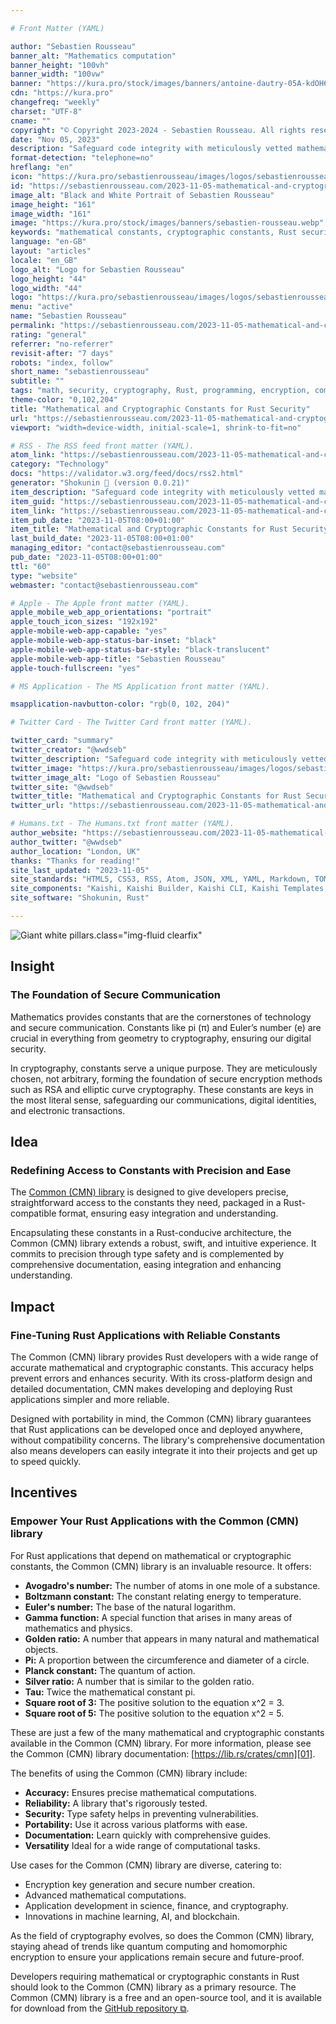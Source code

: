 ```yaml
---

# Front Matter (YAML)

author: "Sebastien Rousseau"
banner_alt: "Mathematics computation"
banner_height: "100vh"
banner_width: "100vw"
banner: "https://kura.pro/stock/images/banners/antoine-dautry-05A-kdOH6Hw.webp"
cdn: "https://kura.pro"
changefreq: "weekly"
charset: "UTF-8"
cname: ""
copyright: "© Copyright 2023-2024 - Sebastien Rousseau. All rights reserved."
date: "Nov 05, 2023"
description: "Safeguard code integrity with meticulously vetted mathematical and cryptographic constants, bolstering memory and concurrency safety for enhanced code security."
format-detection: "telephone=no"
hreflang: "en"
icon: "https://kura.pro/sebastienrousseau/images/logos/sebastienrousseau.svg"
id: "https://sebastienrousseau.com/2023-11-05-mathematical-and-cryptographic-constants-for-rust-security/index.html"
image_alt: "Black and White Portrait of Sebastien Rousseau"
image_height: "161"
image_width: "161"
image: "https://kura.pro/stock/images/banners/sebastien-rousseau.webp"
keywords: "mathematical constants, cryptographic constants, Rust security, secure communication, encryption, RSA, elliptic curve cryptography, Common (CMN) library, Rust applications, mathematical computations"
language: "en-GB"
layout: "articles"
locale: "en_GB"
logo_alt: "Logo for Sebastien Rousseau"
logo_height: "44"
logo_width: "44"
logo: "https://kura.pro/sebastienrousseau/images/logos/sebastienrousseau.webp"
menu: "active"
name: "Sebastien Rousseau"
permalink: "https://sebastienrousseau.com/2023-11-05-mathematical-and-cryptographic-constants-for-rust-security/index.html"
rating: "general"
referrer: "no-referrer"
revisit-after: "7 days"
robots: "index, follow"
short_name: "sebastienrousseau"
subtitle: ""
tags: "math, security, cryptography, Rust, programming, encryption, communication, constants, constants in Rust, Common library"
theme-color: "0,102,204"
title: "Mathematical and Cryptographic Constants for Rust Security"
url: "https://sebastienrousseau.com/2023-11-05-mathematical-and-cryptographic-constants-for-rust-security/index.html"
viewport: "width=device-width, initial-scale=1, shrink-to-fit=no"

# RSS - The RSS feed front matter (YAML).
atom_link: "https://sebastienrousseau.com/2023-11-05-mathematical-and-cryptographic-constants-for-rust-security/rss.xml"
category: "Technology"
docs: "https://validator.w3.org/feed/docs/rss2.html"
generator: "Shokunin 🦀 (version 0.0.21)"
item_description: "Safeguard code integrity with meticulously vetted mathematical and cryptographic constants, bolstering memory and concurrency safety for enhanced code security."
item_guid: "https://sebastienrousseau.com/2023-11-05-mathematical-and-cryptographic-constants-for-rust-security/rss.xml"
item_link: "https://sebastienrousseau.com/2023-11-05-mathematical-and-cryptographic-constants-for-rust-security/rss.xml"
item_pub_date: "2023-11-05T08:00+01:00"
item_title: "Mathematical and Cryptographic Constants for Rust Security"
last_build_date: "2023-11-05T08:00+01:00"
managing_editor: "contact@sebastienrousseau.com"
pub_date: "2023-11-05T08:00+01:00"
ttl: "60"
type: "website"
webmaster: "contact@sebastienrousseau.com"

# Apple - The Apple front matter (YAML).
apple_mobile_web_app_orientations: "portrait"
apple_touch_icon_sizes: "192x192"
apple-mobile-web-app-capable: "yes"
apple-mobile-web-app-status-bar-inset: "black"
apple-mobile-web-app-status-bar-style: "black-translucent"
apple-mobile-web-app-title: "Sebastien Rousseau"
apple-touch-fullscreen: "yes"

# MS Application - The MS Application front matter (YAML).

msapplication-navbutton-color: "rgb(0, 102, 204)"

# Twitter Card - The Twitter Card front matter (YAML).

twitter_card: "summary"
twitter_creator: "@wwdseb"
twitter_description: "Safeguard code integrity with meticulously vetted mathematical and cryptographic constants, bolstering memory and concurrency safety for enhanced code security."
twitter_image: "https://kura.pro/sebastienrousseau/images/logos/sebastienrousseau.webp"
twitter_image_alt: "Logo of Sebastien Rousseau"
twitter_site: "@wwdseb"
twitter_title: "Mathematical and Cryptographic Constants for Rust Security"
twitter_url: "https://sebastienrousseau.com/2023-11-05-mathematical-and-cryptographic-constants-for-rust-security/index.html"

# Humans.txt - The Humans.txt front matter (YAML).
author_website: "https://sebastienrousseau.com/2023-11-05-mathematical-and-cryptographic-constants-for-rust-security/index.html"
author_twitter: "@wwdseb"
author_location: "London, UK"
thanks: "Thanks for reading!"
site_last_updated: "2023-11-05"
site_standards: "HTML5, CSS3, RSS, Atom, JSON, XML, YAML, Markdown, TOML"
site_components: "Kaishi, Kaishi Builder, Kaishi CLI, Kaishi Templates, Kaishi Themes"
site_software: "Shokunin, Rust"

---
```


![Giant white pillars](https://kura.pro/stock/images/banners/antoine-dautry-05A-kdOH6Hw.webp).class=\"img-fluid clearfix\"

## Insight

### The Foundation of Secure Communication

Mathematics provides constants that are the cornerstones of technology and secure communication. Constants like pi (π) and Euler’s number (e) are crucial in everything from geometry to cryptography, ensuring our digital security.

In cryptography, constants serve a unique purpose. They are meticulously chosen, not arbitrary, forming the foundation of secure encryption methods such as RSA and elliptic curve cryptography. These constants are keys in the most literal sense, safeguarding our communications, digital identities, and electronic transactions.

## Idea

### Redefining Access to Constants with Precision and Ease

The [Common (CMN) library][00] is designed to give developers precise, straightforward access to the constants they need, packaged in a Rust-compatible format, ensuring easy integration and understanding.

Encapsulating these constants in a Rust-conducive architecture, the Common (CMN) library extends a robust, swift, and intuitive experience. It commits to precision through type safety and is complemented by comprehensive documentation, easing integration and enhancing understanding.

## Impact

### Fine-Tuning Rust Applications with Reliable Constants

The Common (CMN) library provides Rust developers with a wide range of accurate mathematical and cryptographic constants. This accuracy helps prevent errors and enhances security. With its cross-platform design and detailed documentation, CMN makes developing and deploying Rust applications simpler and more reliable.

Designed with portability in mind, the Common (CMN) library guarantees that Rust applications can be developed once and deployed anywhere, without compatibility concerns. The library's comprehensive documentation also means developers can easily integrate it into their projects and get up to speed quickly.

## Incentives

### Empower Your Rust Applications with the Common (CMN) library

For Rust applications that depend on mathematical or cryptographic constants, the Common (CMN) library is an invaluable resource. It offers:

- **Avogadro's number:** The number of atoms in one mole of a substance.
- **Boltzmann constant:** The constant relating energy to temperature.
- **Euler's number:** The base of the natural logarithm.
- **Gamma function:** A special function that arises in many areas of mathematics and physics.
- **Golden ratio:** A number that appears in many natural and mathematical objects.
- **Pi:** A proportion between the circumference and diameter of a circle.
- **Planck constant:** The quantum of action.
- **Silver ratio:** A number that is similar to the golden ratio.
- **Tau:** Twice the mathematical constant pi.
- **Square root of 3:** The positive solution to the equation x^2 = 3.
- **Square root of 5:** The positive solution to the equation x^2 = 5.

These are just a few of the many mathematical and cryptographic constants available in the Common (CMN) library. For more information, please see the Common (CMN) library documentation: [https://lib.rs/crates/cmn][01].

The benefits of using the Common (CMN) library include:

- **Accuracy:** Ensures precise mathematical computations.
- **Reliability:** A library that's rigorously tested.
- **Security:** Type safety helps in preventing vulnerabilities.
- **Portability:** Use it across various platforms with ease.
- **Documentation:** Learn quickly with comprehensive guides.
- **Versatility** Ideal for a wide range of computational tasks.

Use cases for the Common (CMN) library are diverse, catering to:

- Encryption key generation and secure number creation.
- Advanced mathematical computations.
- Application development in science, finance, and cryptography.
- Innovations in machine learning, AI, and blockchain.

As the field of cryptography evolves, so does the Common (CMN) library, staying ahead of trends like quantum computing and homomorphic encryption to ensure your applications remain secure and future-proof.

Developers requiring mathematical or cryptographic constants in Rust should look to the Common (CMN) library as a primary resource. The Common (CMN) library is a free and an open-source tool, and it is available for download from the [GitHub repository ⧉][02].

[00]: https://cmnlib.one "The Common (CMN) library website"
[01]: https://docs.rs/cmn/latest/cmn/ "The Common (CMN) library documentation"
[02]: https://github.com/sebastienrousseau/cmn "The Common (CMN) library GitHub repository"
